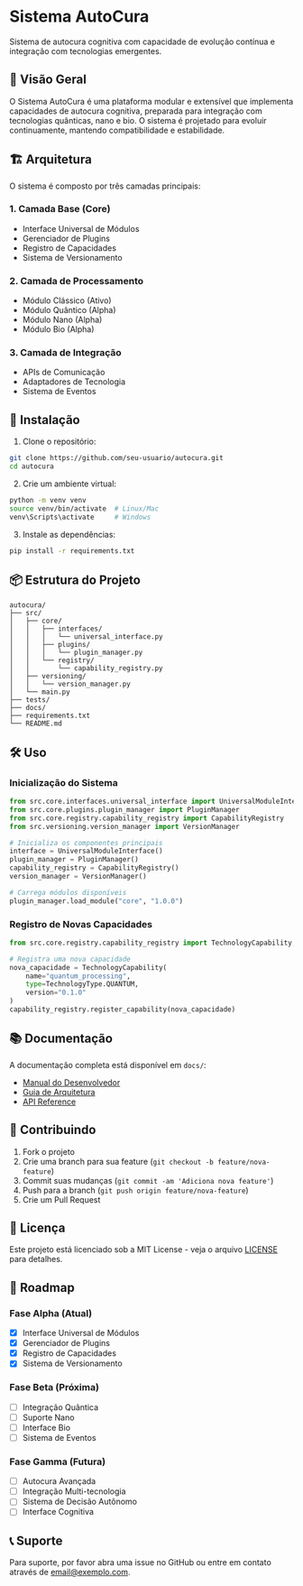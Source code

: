 # Sistema AutoCura

Sistema de autocura cognitiva com capacidade de evolução contínua e integração com tecnologias emergentes.

## 🎯 Visão Geral

O Sistema AutoCura é uma plataforma modular e extensível que implementa capacidades de autocura cognitiva, preparada para integração com tecnologias quânticas, nano e bio. O sistema é projetado para evoluir continuamente, mantendo compatibilidade e estabilidade.

## 🏗️ Arquitetura

O sistema é composto por três camadas principais:

### 1. Camada Base (Core)
- Interface Universal de Módulos
- Gerenciador de Plugins
- Registro de Capacidades
- Sistema de Versionamento

### 2. Camada de Processamento
- Módulo Clássico (Ativo)
- Módulo Quântico (Alpha)
- Módulo Nano (Alpha)
- Módulo Bio (Alpha)

### 3. Camada de Integração
- APIs de Comunicação
- Adaptadores de Tecnologia
- Sistema de Eventos

## 🚀 Instalação

1. Clone o repositório:
```bash
git clone https://github.com/seu-usuario/autocura.git
cd autocura
```

2. Crie um ambiente virtual:
```bash
python -m venv venv
source venv/bin/activate  # Linux/Mac
venv\Scripts\activate     # Windows
```

3. Instale as dependências:
```bash
pip install -r requirements.txt
```

## 📦 Estrutura do Projeto

```
autocura/
├── src/
│   ├── core/
│   │   ├── interfaces/
│   │   │   └── universal_interface.py
│   │   ├── plugins/
│   │   │   └── plugin_manager.py
│   │   └── registry/
│   │       └── capability_registry.py
│   ├── versioning/
│   │   └── version_manager.py
│   └── main.py
├── tests/
├── docs/
├── requirements.txt
└── README.md
```

## 🛠️ Uso

### Inicialização do Sistema

```python
from src.core.interfaces.universal_interface import UniversalModuleInterface
from src.core.plugins.plugin_manager import PluginManager
from src.core.registry.capability_registry import CapabilityRegistry
from src.versioning.version_manager import VersionManager

# Inicializa os componentes principais
interface = UniversalModuleInterface()
plugin_manager = PluginManager()
capability_registry = CapabilityRegistry()
version_manager = VersionManager()

# Carrega módulos disponíveis
plugin_manager.load_module("core", "1.0.0")
```

### Registro de Novas Capacidades

```python
from src.core.registry.capability_registry import TechnologyCapability, TechnologyType

# Registra uma nova capacidade
nova_capacidade = TechnologyCapability(
    name="quantum_processing",
    type=TechnologyType.QUANTUM,
    version="0.1.0"
)
capability_registry.register_capability(nova_capacidade)
```

## 📚 Documentação

A documentação completa está disponível em `docs/`:

- [Manual do Desenvolvedor](docs/manual_desenvolvedor.md)
- [Guia de Arquitetura](docs/arquitetura.md)
- [API Reference](docs/api.md)

## 🤝 Contribuindo

1. Fork o projeto
2. Crie uma branch para sua feature (`git checkout -b feature/nova-feature`)
3. Commit suas mudanças (`git commit -am 'Adiciona nova feature'`)
4. Push para a branch (`git push origin feature/nova-feature`)
5. Crie um Pull Request

## 📝 Licença

Este projeto está licenciado sob a MIT License - veja o arquivo [LICENSE](LICENSE) para detalhes.

## 🔮 Roadmap

### Fase Alpha (Atual)
- [x] Interface Universal de Módulos
- [x] Gerenciador de Plugins
- [x] Registro de Capacidades
- [x] Sistema de Versionamento

### Fase Beta (Próxima)
- [ ] Integração Quântica
- [ ] Suporte Nano
- [ ] Interface Bio
- [ ] Sistema de Eventos

### Fase Gamma (Futura)
- [ ] Autocura Avançada
- [ ] Integração Multi-tecnologia
- [ ] Sistema de Decisão Autônomo
- [ ] Interface Cognitiva

## 📞 Suporte

Para suporte, por favor abra uma issue no GitHub ou entre em contato através de [email@exemplo.com](mailto:email@exemplo.com). 